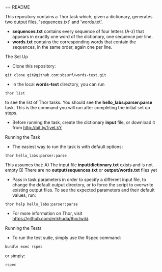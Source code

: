 == README

This repository contains a Thor task which, given a dictionary, generates two output files, 'sequences.txt' and 'words.txt'.
* **sequences.txt** contains every sequence of four letters (A-z) that appears in exactly one word of the dictionary, one sequence per line.
* **words.txt** contains the corresponding words that contain the sequences, in the same order, again one per line.

The Set Up

* Clone this repository:
```
git clone git@github.com:sbsurf/words-test.git
```

* In the local **words-test** directory, you can run
```
thor list
```
to see the list of Thor tasks. You should see the **hello_labs:parser:parse** task. This is the command you will run after completing the initial set up steps.

* Before running the task, create the dictionary **input** file, or download it from http://bit.ly/1jveLkY

Running the Task

* The easiest way to run the task is with default options:
```
thor hello_labs:parser:parse
```
This assumes that:
A) The input file **input/dictionary.txt** exists and is not empty
B) There are no **output/sequences.txt** or **output/words.txt** files yet

* Pass in task parameters in order to specify a different input file, to change the default output directory, or to force the script to overwrite existing output files.
To see the expected parameters and their default values, run:
```
thor help hello_labs:parser:parse
```

* For more information on Thor, visit https://github.com/erikhuda/thor/wiki.

Running the Tests

* To run the test suite, simply use the Rspec command:
```
bundle exec rspec
```
or simply:
```
rspec
```
